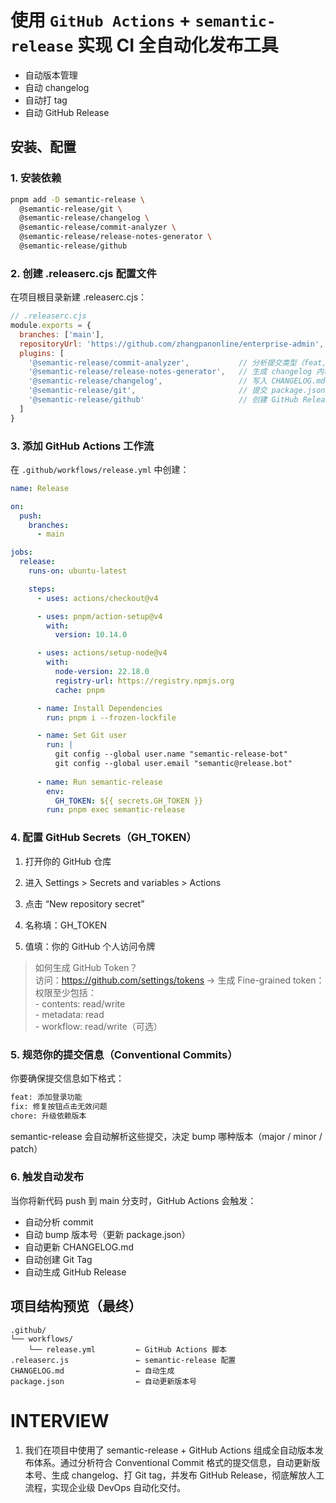 # 使用 `GitHub Actions` +  `semantic-release` 实现 CI 全自动化发布工具
* 自动版本管理
* 自动 changelog
* 自动打 tag
* 自动 GitHub Release
## 安装、配置
### 1. 安装依赖
```bash
pnpm add -D semantic-release \
  @semantic-release/git \
  @semantic-release/changelog \
  @semantic-release/commit-analyzer \
  @semantic-release/release-notes-generator \
  @semantic-release/github
```
### 2. 创建 .releaserc.cjs 配置文件
在项目根目录新建 .releaserc.cjs：
```js
// .releaserc.cjs
module.exports = {
  branches: ['main'],
  repositoryUrl: 'https://github.com/zhangpanonline/enterprise-admin',
  plugins: [
    '@semantic-release/commit-analyzer',           // 分析提交类型（feat, fix 等）
    '@semantic-release/release-notes-generator',   // 生成 changelog 内容
    '@semantic-release/changelog',                 // 写入 CHANGELOG.md
    '@semantic-release/git',                       // 提交 package.json + changelog
    '@semantic-release/github'                     // 创建 GitHub Release
  ]
}
```
### 3. 添加 GitHub Actions 工作流
在 `.github/workflows/release.yml` 中创建：
```yaml
name: Release

on:
  push:
    branches:
      - main

jobs:
  release:
    runs-on: ubuntu-latest

    steps:
      - uses: actions/checkout@v4

      - uses: pnpm/action-setup@v4
        with:
          version: 10.14.0

      - uses: actions/setup-node@v4
        with:
          node-version: 22.18.0
          registry-url: https://registry.npmjs.org
          cache: pnpm

      - name: Install Dependencies
        run: pnpm i --frozen-lockfile

      - name: Set Git user
        run: |
          git config --global user.name "semantic-release-bot"
          git config --global user.email "semantic@release.bot"
      
      - name: Run semantic-release
        env:
          GH_TOKEN: ${{ secrets.GH_TOKEN }}
        run: pnpm exec semantic-release
```
### 4. 配置 GitHub Secrets（GH_TOKEN）
1. 打开你的 GitHub 仓库

2. 进入 Settings > Secrets and variables > Actions

3. 点击 “New repository secret”

4. 名称填：GH_TOKEN

5. 值填：你的 GitHub 个人访问令牌  
>   如何生成 GitHub Token？  
    访问：https://github.com/settings/tokens → 生成 Fine-grained token：
    权限至少包括：   
    - contents: read/write  
    - metadata: read  
    - workflow: read/write（可选）

### 5. 规范你的提交信息（Conventional Commits）
你要确保提交信息如下格式：
```bash
feat: 添加登录功能
fix: 修复按钮点击无效问题
chore: 升级依赖版本
```
semantic-release 会自动解析这些提交，决定 bump 哪种版本（major / minor / patch）

### 6. 触发自动发布
当你将新代码 push 到 main 分支时，GitHub Actions 会触发：
* 自动分析 commit
* 自动 bump 版本号（更新 package.json）
* 自动更新 CHANGELOG.md
* 自动创建 Git Tag
* 自动生成 GitHub Release


## 项目结构预览（最终）
```pgsql
.github/
└── workflows/
    └── release.yml         ← GitHub Actions 脚本
.releaserc.js               ← semantic-release 配置
CHANGELOG.md                ← 自动生成
package.json                ← 自动更新版本号
```

# INTERVIEW
1. 我们在项目中使用了 semantic-release + GitHub Actions 组成全自动版本发布体系。通过分析符合 Conventional Commit 格式的提交信息，自动更新版本号、生成 changelog、打 Git tag，并发布 GitHub Release，彻底解放人工流程，实现企业级 DevOps 自动化交付。